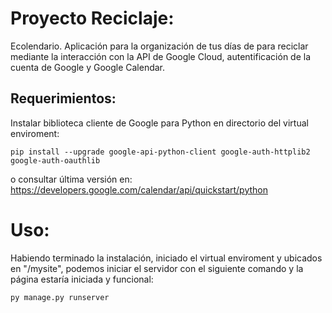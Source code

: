 # Proyecto Reciclaje:
Ecolendario. Aplicación para la organización de tus días de para reciclar mediante la interacción con la API de Google Cloud, autentificación de la cuenta de Google y Google Calendar.

## Requerimientos:
Instalar biblioteca cliente de Google para Python en directorio del virtual enviroment:
```
pip install --upgrade google-api-python-client google-auth-httplib2 google-auth-oauthlib
```
o consultar última versión en: https://developers.google.com/calendar/api/quickstart/python

# Uso:
Habiendo terminado la instalación, iniciado el virtual enviroment y ubicados en "/mysite", podemos iniciar el servidor con el siguiente comando y la página estaría iniciada y funcional:
```
py manage.py runserver
```
